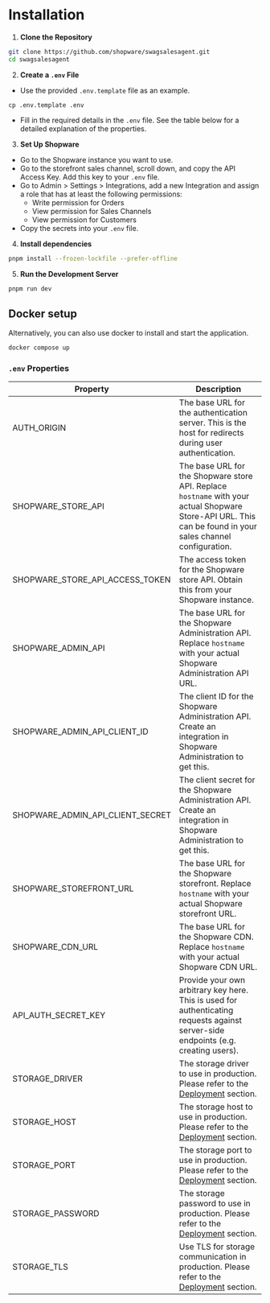 # Installation

1. **Clone the Repository**

```bash
git clone https://github.com/shopware/swagsalesagent.git
cd swagsalesagent
```


2. **Create a `.env` File**

- Use the provided `.env.template` file as an example.
```
cp .env.template .env
```
- Fill in the required details in the `.env` file. See the table below for a detailed explanation of the properties.

3. **Set Up Shopware**

- Go to the Shopware instance you want to use.
- Go to the storefront sales channel, scroll down, and copy the API Access Key. Add this key to your `.env` file.
- Go to Admin > Settings > Integrations, add a new Integration and assign a role that has at least the following permissions:
    - Write permission for Orders
    - View permission for Sales Channels
    - View permission for Customers
- Copy the secrets into your `.env` file.

4. **Install dependencies**

```bash
pnpm install --frozen-lockfile --prefer-offline
```

5. **Run the Development Server**

```bash
pnpm run dev
```

## Docker setup

Alternatively, you can also use docker to install and start the application.

```bash
docker compose up
```


### `.env` Properties

| Property                         | Description                                                                                                                                                 |
|----------------------------------|-------------------------------------------------------------------------------------------------------------------------------------------------------------|
| AUTH_ORIGIN                      | The base URL for the authentication server. This is the host for redirects during user authentication.                                                      |
| SHOPWARE_STORE_API               | The base URL for the Shopware store API. Replace `hostname` with your actual Shopware Store-API URL. This can be found in your sales channel configuration. |
| SHOPWARE_STORE_API_ACCESS_TOKEN  | The access token for the Shopware store API. Obtain this from your Shopware instance.                                                                       |
| SHOPWARE_ADMIN_API               | The base URL for the Shopware Administration API. Replace `hostname` with your actual Shopware Administration API URL.                                      |
| SHOPWARE_ADMIN_API_CLIENT_ID     | The client ID for the Shopware Administration API. Create an integration in Shopware Administration to get this.                                            |
| SHOPWARE_ADMIN_API_CLIENT_SECRET | The client secret for the Shopware Administration API. Create an integration in Shopware Administration to get this.                                        |
| SHOPWARE_STOREFRONT_URL          | The base URL for the Shopware storefront. Replace `hostname` with your actual Shopware storefront URL.                                                      |
| SHOPWARE_CDN_URL                 | The base URL for the Shopware CDN. Replace `hostname` with your actual Shopware CDN URL.                                                                    |
| API_AUTH_SECRET_KEY              | Provide your own arbitrary key here. This is used for authenticating requests against server-side endpoints (e.g. creating users).                          |
| STORAGE_DRIVER                   | The storage driver to use in production. Please refer to the [Deployment](#Deployment) section.                                                             |
| STORAGE_HOST                     | The storage host to use in production. Please refer to the [Deployment](#Deployment) section.                                                               |
| STORAGE_PORT                     | The storage port to use in production. Please refer to the [Deployment](#Deployment) section.                                                               |
| STORAGE_PASSWORD                 | The storage password to use in production. Please refer to the [Deployment](#Deployment) section.                                                           |
| STORAGE_TLS                      | Use TLS for storage communication in production. Please refer to the [Deployment](#Deployment) section.                                                     |